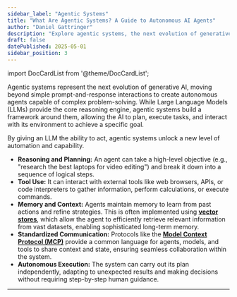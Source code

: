 ```yaml
---
sidebar_label: "Agentic Systems"
title: "What Are Agentic Systems? A Guide to Autonomous AI Agents"
author: "Daniel Gattringer"
description: "Explore agentic systems, the next evolution of generative AI. Learn how autonomous AI agents can reason, plan, and execute complex tasks."
draft: false
datePublished: 2025-05-01
sidebar_position: 3
---
```


import DocCardList from '@theme/DocCardList';

Agentic systems represent the next evolution of generative AI, moving beyond simple prompt-and-response interactions to create autonomous agents capable of complex problem-solving. While Large Language Models (LLMs) provide the core reasoning engine, agentic systems build a framework around them, allowing the AI to plan, execute tasks, and interact with its environment to achieve a specific goal.

By giving an LLM the ability to act, agentic systems unlock a new level of automation and capability.

* **Reasoning and Planning:** An agent can take a high-level objective (e.g., "research the best laptops for video editing") and break it down into a sequence of logical steps.
* **Tool Use:** It can interact with external tools like web browsers, APIs, or code interpreters to gather information, perform calculations, or execute commands.
* **Memory and Context:** Agents maintain memory to learn from past actions and refine strategies. This is often implemented using **[vector stores](../ai-specializations/vector-stores)**, which allow the agent to efficiently retrieve relevant information from vast datasets, enabling sophisticated long-term memory.
* **Standardized Communication:** Protocols like the **[Model Context Protocol (MCP)](model-context-protocol/index.mdx)** provide a common language for agents, models, and tools to share context and state, ensuring seamless collaboration within the system.
* **Autonomous Execution:** The system can carry out its plan independently, adapting to unexpected results and making decisions without requiring step-by-step human guidance.

---

<DocCardList />
